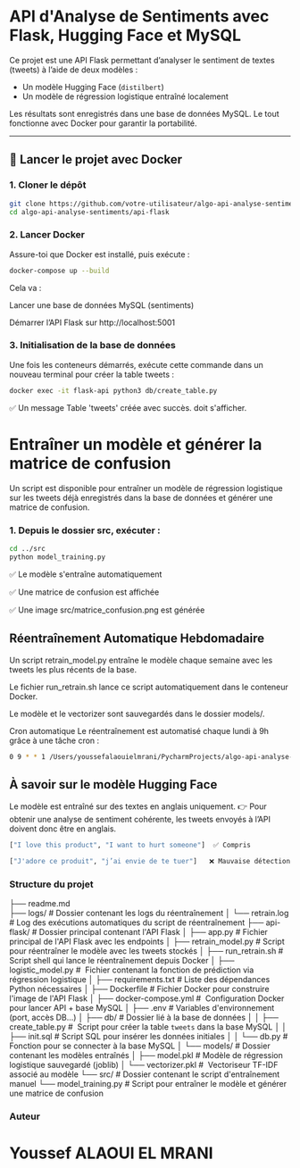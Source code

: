 #  API d'Analyse de Sentiments avec Flask, Hugging Face et MySQL

Ce projet est une API Flask permettant d’analyser le sentiment de textes (tweets) à l’aide de deux modèles :

- Un modèle Hugging Face (`distilbert`)
- Un modèle de régression logistique entraîné localement

Les résultats sont enregistrés dans une base de données MySQL. Le tout fonctionne avec Docker pour garantir la portabilité.

---

## 🚀 Lancer le projet avec Docker

### 1. Cloner le dépôt
```bash
git clone https://github.com/votre-utilisateur/algo-api-analyse-sentiments.git
cd algo-api-analyse-sentiments/api-flask
```

### 2. Lancer Docker
Assure-toi que Docker est installé, puis exécute :
```bash
docker-compose up --build
```
Cela va :

Lancer une base de données MySQL (sentiments)

Démarrer l’API Flask sur http://localhost:5001

### 3. Initialisation de la base de données
Une fois les conteneurs démarrés, exécute cette commande dans un nouveau terminal pour créer la table tweets :

```bash
docker exec -it flask-api python3 db/create_table.py
```
✅ Un message Table 'tweets' créée avec succès. doit s'afficher.

#  Entraîner un modèle et générer la matrice de confusion

Un script est disponible pour entraîner un modèle de régression logistique sur les tweets déjà enregistrés dans la base de données et générer une matrice de confusion.

### 1. Depuis le dossier src, exécuter :

```bash
cd ../src
python model_training.py
```

✅ Le modèle s'entraîne automatiquement

✅ Une matrice de confusion est affichée

✅ Une image src/matrice_confusion.png est générée


## Réentraînement Automatique Hebdomadaire
Un script retrain_model.py entraîne le modèle chaque semaine avec les tweets les plus récents de la base.

 Le fichier run_retrain.sh lance ce script automatiquement dans le conteneur Docker.

Le modèle et le vectorizer sont sauvegardés dans le dossier models/.

Cron automatique
Le réentraînement est automatisé chaque lundi à 9h grâce à une tâche cron :
 ```bash
 0 9 * * 1 /Users/youssefalaouielmrani/PycharmProjects/algo-api-analyse-sentiments/algo-api-analyse-sentiments/api-flask/run_retrain.sh >> /Users/youssefalaouielmrani/PycharmProjects/algo-api-analyse-sentiments/algo-api-analyse-sentiments/logs/retrain.log 2>&1

 ```


## À savoir sur le modèle Hugging Face

Le modèle est entraîné sur des textes en anglais uniquement.
👉 Pour obtenir une analyse de sentiment cohérente, les tweets envoyés à l’API doivent donc être en anglais.

```bash
["I love this product", "I want to hurt someone"]  ✅ Compris

["J'adore ce produit", "j’ai envie de te tuer"]   ❌ Mauvaise détection

```


### Structure du projet


├── readme.md                     
├── logs/                         #  Dossier contenant les logs du réentraînement
│   └── retrain.log              #  Log des exécutions automatiques du script de réentraînement
├── api-flask/                   #  Dossier principal contenant l'API Flask
│   ├── app.py                   #  Fichier principal de l'API Flask avec les endpoints
│   ├── retrain_model.py         #  Script pour réentraîner le modèle avec les tweets stockés
│   ├── run_retrain.sh           # ️ Script shell qui lance le réentraînement depuis Docker
│   ├── logistic_model.py        # ️ Fichier contenant la fonction de prédiction via régression logistique
│   ├── requirements.txt         #  Liste des dépendances Python nécessaires
│   ├── Dockerfile               #  Fichier Docker pour construire l'image de l'API Flask
│   ├── docker-compose.yml       # ️ Configuration Docker pour lancer API + base MySQL
│   ├── .env                     #  Variables d'environnement (port, accès DB...)
│   ├── db/                      #  Dossier lié à la base de données
│   │   ├── create_table.py      # ️ Script pour créer la table `tweets` dans la base MySQL
│   │   ├── init.sql             #  Script SQL pour insérer les données initiales
│   │   └── db.py                #  Fonction pour se connecter à la base MySQL
│   └── models/                  #  Dossier contenant les modèles entraînés
│       ├── model.pkl            #  Modèle de régression logistique sauvegardé (joblib)
│       └── vectorizer.pkl       # ️ Vectoriseur TF-IDF associé au modèle
└── src/                         #  Dossier contenant le script d'entraînement manuel
    └── model_training.py        #  Script pour entraîner le modèle et générer une matrice de confusion


### Auteur 
# Youssef ALAOUI EL MRANI
